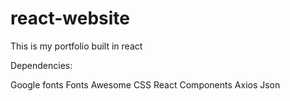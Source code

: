 # react-website
This is my portfolio built in react

Dependencies:

Google fonts
Fonts Awesome
CSS
React Components
Axios Json
